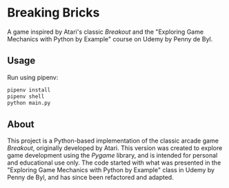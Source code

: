 # Breaking Bricks

A game inspired by Atari's classic *Breakout* and the "Exploring Game Mechanics with Python by Example" course on Udemy by Penny de Byl.

## Usage

Run using pipenv:

```bash
pipenv install
pipenv shell
python main.py
```

## About
This project is a Python-based implementation of the classic arcade game *Breakout*, originally developed by Atari. This version was created to explore game development using the *Pygame* library, and is intended for personal and educational use only. The code started with what was presented in the "Exploring Game Mechanics with Python by Example" class in Udemy by Penny de Byl, and has since been refactored and adapted.
